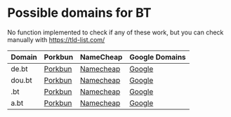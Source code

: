 # Possible domains for BT

No function implemented to check if any of these work, but you can check manually with https://tld-list.com/

| Domain | Porkbun | NameCheap | Google Domains |
|---|---|---|---|
| de.bt | [Porkbun](https://porkbun.com/checkout/search?prb=e814663da1&tlds=&idnLanguage=&search=search&q=de.bt) | [Namecheap](https://www.namecheap.com/domains/registration/results/?domain=de.bt) | [Google](https://domains.google.com/registrar/search?searchTerm=de.bt) |
| dou.bt | [Porkbun](https://porkbun.com/checkout/search?prb=e814663da1&tlds=&idnLanguage=&search=search&q=dou.bt) | [Namecheap](https://www.namecheap.com/domains/registration/results/?domain=dou.bt) | [Google](https://domains.google.com/registrar/search?searchTerm=dou.bt) |
| .bt | [Porkbun](https://porkbun.com/checkout/search?prb=e814663da1&tlds=&idnLanguage=&search=search&q=.bt) | [Namecheap](https://www.namecheap.com/domains/registration/results/?domain=.bt) | [Google](https://domains.google.com/registrar/search?searchTerm=.bt) |
| a.bt | [Porkbun](https://porkbun.com/checkout/search?prb=e814663da1&tlds=&idnLanguage=&search=search&q=a.bt) | [Namecheap](https://www.namecheap.com/domains/registration/results/?domain=a.bt) | [Google](https://domains.google.com/registrar/search?searchTerm=a.bt) |
